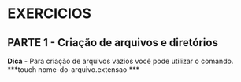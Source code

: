 # EXERCICIOS

## PARTE 1 - Criação de arquivos e diretórios
 **Dica** - Para criação de arquivos vazios você pode utilizar o comando. ***touch nome-do-arquivo.extensao ***
